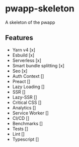 # pwapp-skeleton
A skeleton of the pwapp


## Features

- Yarn v4 [x]
- Esbuild [x]
- Serverless [x]
- Smart bundle splitting [x]
- Seo [x]
- Auth Context []
- Preact []
- Lazy Loading []
- SSR []
- Lazy-SSR []
- Critical CSS []
- Analytics []
- Service Worker []
- CI/CD []
- Benchmarks []
- Tests []
- Lint []
- Typescript []
